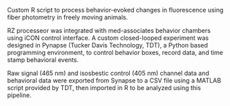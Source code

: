 Custom R script to process behavior-evoked changes in fluorescence using fiber photometry in freely moving animals. 

RZ processeor was integrated with med-associates behavior chambers using iCON control interface. A custom closed-looped experiment was designed in Pynapse (Tucker Davis Technology, TDT), a Python based programming environment, to control behavior boxes, record data, and time stamp behavioral events. 

Raw signal (465 nm) and isosbestic control (405 nm) channel data and behavioral data were exported from Synapse to a CSV file using a MATLAB script provided by TDT, then imported in R to be analyzed using this pipeline. 


